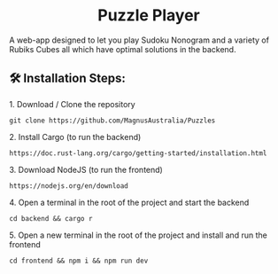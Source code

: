 <h1 align="center" id="title">Puzzle Player</h1>

<p id="description">A web-app designed to let you play Sudoku Nonogram and a variety of Rubiks Cubes all which have optimal solutions in the backend.</p>

<h2>🛠️ Installation Steps:</h2>

<p>1. Download / Clone the repository</p>

```
git clone https://github.com/MagnusAustralia/Puzzles
```

<p>2. Install Cargo (to run the backend)</p>

```
https://doc.rust-lang.org/cargo/getting-started/installation.html
```

<p>3. Download NodeJS (to run the frontend)</p>

```
https://nodejs.org/en/download
```

<p>4. Open a terminal in the root of the project and start the backend</p>

```
cd backend && cargo r
```

<p>5. Open a new terminal in the root of the project and install and run the frontend</p>

```
cd frontend && npm i && npm run dev
```